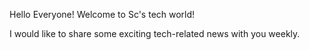 Hello Everyone! Welcome to Sc's tech world!

I would like to share some exciting tech-related news with you weekly.
